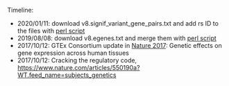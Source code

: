

Timeline: 

* 2020/01/11: download v8.signif_variant_gene_pairs.txt and add rs ID to the files with [perl script]()
* 2019/08/08: download v8.egenes.txt and merge them with [perl script](./bin/eqtl2matrix.pl)
* 2017/10/12: GTEx Consortium update in [Nature 2017](https://www.nature.com/articles/nature24277): Genetic effects on gene expression across human tissues
* 2017/10/12: Cracking the regulatory code, https://www.nature.com/articles/550190a?WT.feed_name=subjects_genetics

